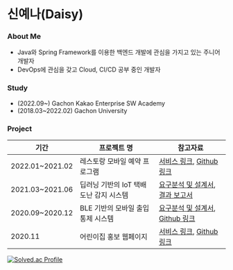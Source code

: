 # 신예나(Daisy)


### About Me
- Java와 Spring Framework를 이용한 백엔드 개발에 관심을 가지고 있는 주니어 개발자
- DevOps에 관심을 갖고 Cloud, CI/CD 공부 중인 개발자

### Study
- (2022.09~) Gachon Kakao Enterprise SW Academy
- (2018.03~2022.02) Gachon University



### Project 
|기간|프로젝트 명|참고자료|
|---|---|---|
|2022.01~2021.02|레스토랑 모바일 예약 프로그램|[서비스 링크](http://sushicaptain.com), [Github 링크](https://github.com/shinyena/sushi)|
|2021.03~2021.06|딥러닝 기반의 IoT 택배 도난 감지 시스템|[요구분석 및 설계서](), [결과 보고서]()|
|2020.09~2020.12|BLE 기반의 모바일 출입통제 시스템|[요구분석 및 설계서](), [Github 링크](https://github.com/shinyena/doorlock)|
|2020.11|어린이집 홍보 웹페이지|[서비스 링크](https://pulee1076.netlify.app/), [Github 링크](https://github.com/shinyena/pulee1076)|

[![Solved.ac Profile](http://mazassumnida.wtf/api/v2/generate_badge?boj=yena5790)](https://solved.ac/yena5790)